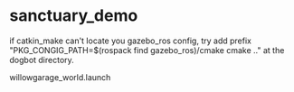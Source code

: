 # sanctuary_demo


if catkin_make can't locate you gazebo_ros config, try add prefix "PKG_CONGIG_PATH=$(rospack find gazebo_ros)/cmake cmake .." at the dogbot directory.


willowgarage_world.launch
